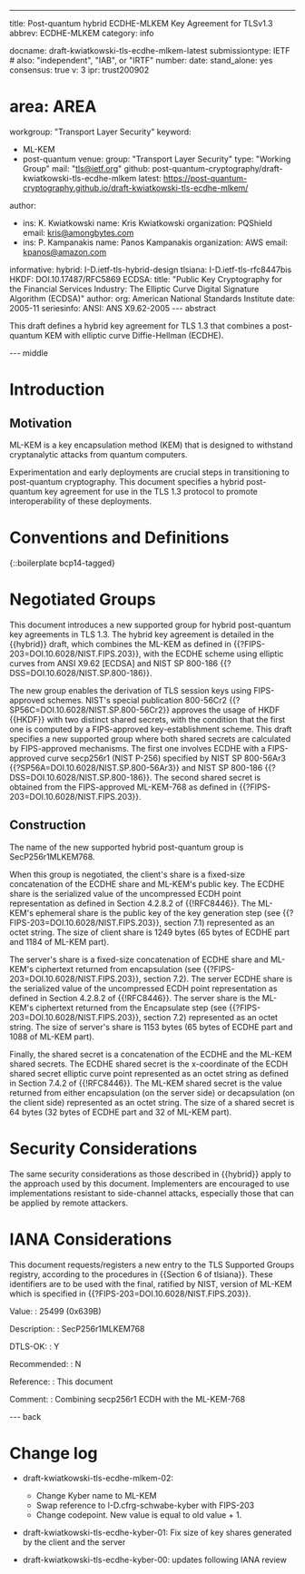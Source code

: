 ---
title: Post-quantum hybrid ECDHE-MLKEM Key Agreement for TLSv1.3
abbrev: ECDHE-MLKEM
category: info

docname: draft-kwiatkowski-tls-ecdhe-mlkem-latest
submissiontype: IETF  # also: "independent", "IAB", or "IRTF"
number:
date:
stand_alone: yes
consensus: true
v: 3
ipr: trust200902
# area: AREA
workgroup: "Transport Layer Security"
keyword:
 - ML-KEM
 - post-quantum
venue:
  group: "Transport Layer Security"
  type: "Working Group"
  mail: "tls@ietf.org"
  github: post-quantum-cryptography/draft-kwiatkowski-tls-ecdhe-mlkem
  latest: https://post-quantum-cryptography.github.io/draft-kwiatkowski-tls-ecdhe-mlkem/

author:
  - ins: K. Kwiatkowski
    name: Kris Kwiatkowski
    organization: PQShield
    email: kris@amongbytes.com
  - ins: P. Kampanakis
    name: Panos Kampanakis
    organization: AWS
    email: kpanos@amazon.com

informative:
  hybrid: I-D.ietf-tls-hybrid-design
  tlsiana: I-D.ietf-tls-rfc8447bis
  HKDF: DOI.10.17487/RFC5869
  ECDSA:
       title: "Public Key Cryptography for the Financial Services Industry: The Elliptic Curve Digital Signature Algorithm (ECDSA)"
       author:
         org: American National Standards Institute
       date: 2005-11
       seriesinfo:
         ANSI: ANS X9.62-2005
--- abstract

This draft defines a hybrid key agreement for TLS 1.3 that combines
a post-quantum KEM with elliptic curve Diffie-Hellman (ECDHE).

--- middle

# Introduction

## Motivation
ML-KEM is a key encapsulation method (KEM) that is designed to withstand cryptanalytic attacks from quantum computers.

Experimentation and early deployments are crucial steps in transitioning to post-quantum cryptography. This document specifies a hybrid post-quantum key agreement for use in the TLS 1.3 protocol to promote interoperability of these deployments.

# Conventions and Definitions

{::boilerplate bcp14-tagged}

# Negotiated Groups

This document introduces a new supported group for hybrid post-quantum key
agreements in TLS 1.3. The hybrid key agreement is detailed in the {{hybrid}} draft,
which combines the ML-KEM as defined in {{?FIPS-203=DOI.10.6028/NIST.FIPS.203}}, with the ECDHE
scheme using elliptic curves from ANSI X9.62 [ECDSA] and NIST SP 800-186
{{?DSS=DOI.10.6028/NIST.SP.800-186}}.

The new group enables the derivation of TLS session keys using FIPS-approved schemes. NIST's
special publication 800-56Cr2 {{?SP56C=DOI.10.6028/NIST.SP.800-56Cr2}} approves the usage of HKDF
{{HKDF}} with two distinct shared secrets, with the condition that the first one is computed by
a FIPS-approved key-establishment scheme. This draft specifies a new supported group where both
shared secrets are calculated by FIPS-approved mechanisms. The first one involves ECDHE with
a FIPS-approved curve secp256r1 (NIST P-256) specified by NIST SP 800-56Ar3
{{?SP56A=DOI.10.6028/NIST.SP.800-56Ar3}} and NIST SP 800-186 {{?DSS=DOI.10.6028/NIST.SP.800-186}}.
The second shared secret is obtained from the FIPS-approved ML-KEM-768 as defined in
{{?FIPS-203=DOI.10.6028/NIST.FIPS.203}}.

## Construction

The name of the new supported hybrid post-quantum group is SecP256r1MLKEM768.

When this group is negotiated, the client's share is a fixed-size concatenation of
the ECDHE share and ML-KEM's public key. The ECDHE share is the serialized value of
the uncompressed ECDH point representation as defined in Section 4.2.8.2 of {{!RFC8446}}.
The ML-KEM's ephemeral share is the public key of the key generation step (see
{{?FIPS-203=DOI.10.6028/NIST.FIPS.203}}, section 7.1) represented as an octet string. The size
of client share is 1249 bytes (65 bytes of ECDHE part and 1184 of ML-KEM part).

The server's share is a fixed-size concatenation of ECDHE share and ML-KEM's ciphertext
returned from encapsulation (see {{?FIPS-203=DOI.10.6028/NIST.FIPS.203}}, section 7.2).
The server ECDHE share is the serialized value of the uncompressed ECDH point representation
as defined in Section 4.2.8.2 of {{!RFC8446}}. The server share is the ML-KEM's ciphertext
returned from the Encapsulate step (see {{?FIPS-203=DOI.10.6028/NIST.FIPS.203}}, section 7.2)
represented as an octet string. The size of server's share is 1153 bytes (65 bytes of ECDHE
part and 1088 of ML-KEM part).

Finally, the shared secret is a concatenation of the ECDHE and the ML-KEM
shared secrets. The ECDHE shared secret is the x-coordinate of the ECDH
shared secret elliptic curve point represented as an octet string as
defined in Section 7.4.2 of {{!RFC8446}}. The ML-KEM shared secret is the
value returned from either encapsulation (on the server side) or decapsulation
(on the client side) represented as an octet string. The size of a shared
secret is 64 bytes (32 bytes of ECDHE part and 32 of ML-KEM part).

# Security Considerations

The same security considerations as those described in {{hybrid}} apply to the approach used by this document.
Implementers are encouraged to use implementations resistant to side-channel attacks, especially those that can be applied by remote attackers.

# IANA Considerations

This document requests/registers a new entry to the TLS Supported Groups
 registry, according to the procedures in {{Section 6 of tlsiana}}. These identifiers are to be used with
 the final, ratified by NIST, version of ML-KEM which is specified in {{?FIPS-203=DOI.10.6028/NIST.FIPS.203}}.

 Value:
 : 25499 (0x639B)

 Description:
 : SecP256r1MLKEM768

 DTLS-OK:
 : Y

 Recommended:
 : N

 Reference:
 : This document

 Comment:
 : Combining secp256r1 ECDH with the ML-KEM-768

--- back

# Change log

* draft-kwiatkowski-tls-ecdhe-mlkem-02:
  * Change Kyber name to ML-KEM
  * Swap reference to I-D.cfrg-schwabe-kyber with FIPS-203
  * Change codepoint. New value is equal to old value + 1.

* draft-kwiatkowski-tls-ecdhe-kyber-01: Fix size of key shares generated by the client and the server

* draft-kwiatkowski-tls-ecdhe-kyber-00: updates following IANA review
